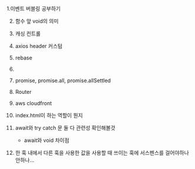 1.이벤트 버블링 공부하기

2. 함수 앞 void의 의미
3. 캐싱 컨트롤
4. axios header 커스텀
5. rebase
6.
7. promise, promise.all, promise.allSettled
8. Router
9. aws cloudfront
10. index.html이 하는 역할이 뭔지

    <meta property="og:url" content="https://dash.splash.im/" />
    <meta property="og:type" content="Sui dApp by Cosmostation" />
    <meta property="og:title" content="Splash - Sui Staking dApp" />

11. await와 try catch 문 둘 다 관련성 확인해볼것
    - await와 void 차이점
12. 한 훅 내에서 다른 훅을 사용한 값을 사용할 때 쓰이는 훅에 서스펜스를 걸어야하나 안하나...
